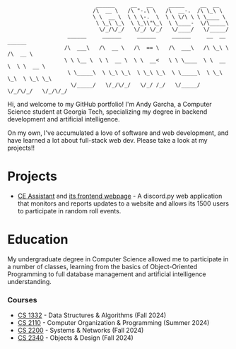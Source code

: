 <!--My name is Andy, I'm a college student looking to expand my knowledge in computer science wherever I can. I will host both school-related and personal projects on this GitHub account.--->

<!---
andykasen13/andykasen13 is a ✨ special ✨ repository because its `README.md` (this file) appears on your GitHub profile.
You can click the Preview link to take a look at your changes.
--->

```
                            ______     __   __     _____     __  __                 
                           /\  __ \   /\ "-.\ \   /\  __-.  /\ \_\ \                
                           \ \  __ \  \ \ \-.  \  \ \ \/\ \ \ \____ \               
                            \ \_\ \_\  \ \_\\"\_\  \ \____-  \/\_____\              
                             \/_/\/_/   \/_/ \/_/   \/____/   \/_____/
                   ______     ______     ______     ______     __  __     ______    
                  /\  ___\   /\  __ \   /\  == \   /\  ___\   /\ \_\ \   /\  __ \   
                  \ \ \__ \  \ \  __ \  \ \  __<   \ \ \____  \ \  __ \  \ \  __ \  
                   \ \_____\  \ \_\ \_\  \ \_\ \_\  \ \_____\  \ \_\ \_\  \ \_\ \_\ 
                    \/_____/   \/_/\/_/   \/_/ /_/   \/_____/   \/_/\/_/   \/_/\/_/                              
```

Hi, and welcome to my GitHub portfolio! I'm Andy Garcha, a Computer Science student at Georgia Tech, specializing my degree in backend development and artificial intelligence.

On my own, I've accumulated a love of software and web development, and have learned a lot about full-stack web dev. Please take a look at my projects!!

# Projects
- [CE Assistant](https://github.com/andygarcha/CE-Assistant-v2) and [its frontend webpage](https://github.com/andygarcha/ce-assistant-frontend) - A discord.py web application that monitors and reports updates to a website and allows its 1500 users to participate in random roll events.

# Education
My undergraduate degree in Computer Science allowed me to participate in a number of classes, learning from the basics of Object-Oriented Programming to full database management and artificial intelligence understanding.

### Courses
- [CS 1332](https://github.com/andygarcha/CS1332) - Data Structures & Algorithms (Fall 2024)
- [CS 2110](https://github.com/andygarcha/CS2110) - Computer Organization & Programming (Summer 2024)
- [CS 2200](https://github.com/andygarcha/CS2200) - Systems & Networks (Fall 2024)
- [CS 2340](https://github.com/andygarcha/CS2340) - Objects & Design (Fall 2024)
